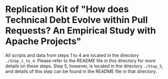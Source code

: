 # Replication Kit of "How does Technical Debt Evolve within Pull Requests? An Empirical Study with Apache Projects"

All scripts and data from steps 1 to 4 are located in the directory `./Step_1_to_4`. Please refer to the README file in this directory for more details on these steps. Step 5, however, is located in the directory `./Step_5`, and details of this step can be found in the README file in that directory.